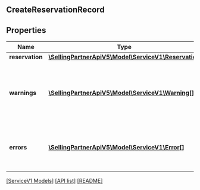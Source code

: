 ## CreateReservationRecord

## Properties

Name | Type | Description | Notes
------------ | ------------- | ------------- | -------------
**reservation** | [**\SellingPartnerApiV5\Model\ServiceV1\Reservation**](Reservation.md) |  | [optional]
**warnings** | [**\SellingPartnerApiV5\Model\ServiceV1\Warning[]**](Warning.md) | A list of warnings returned in the sucessful execution response of an API request. | [optional]
**errors** | [**\SellingPartnerApiV5\Model\ServiceV1\Error[]**](Error.md) | A list of error responses returned when a request is unsuccessful. | [optional]

[[ServiceV1 Models]](../) [[API list]](../../Api) [[README]](../../../README.md)

